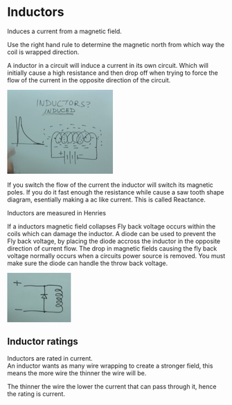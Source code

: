 # Inductors

Induces a current from a magnetic field.

Use the right hand rule to determine the magnetic north from which way the coil is wrapped direction.

A inductor in a circuit will induce a current in its own circuit. Which will initially cause a high resistance and then drop off when trying to force the flow of the current in the opposite direction of the circuit.

![](./files/2024-03-03-16-56-45.png)

If you switch the flow of the current the inductor will switch its magnetic poles. If you do it fast enough the resistance while cause a saw tooth shape diagram, esentially making a ac like current. This is called Reactance.

Inductors are measured in Henries

If a inductors magnetic field collapses Fly back voltage occurs within the coils which can damage the inductor. A diode can be used to prevent the Fly back voltage, by placing the diode accross the inductor in the opposite direction of current flow. The drop in magnetic fields causing the fly back voltage normally occurs when a circuits power source is removed. You must make sure the diode can handle the throw back voltage.

![](./files/2024-03-06-21-07-03.png)

## Inductor ratings

Inductors are rated in current.  
An inductor wants as many wire wrapping to create a stronger field, this means the more wire the thinner the wire will be.

The thinner the wire the lower the current that can pass through it, hence the rating is current.
